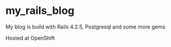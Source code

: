 # my_rails_blog
My blog is build with
Rails 4.2.5, 
Postgresql and some more gems

Hosted at OpenShift

